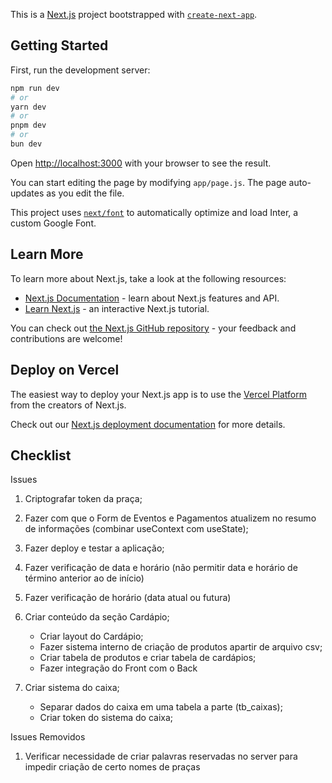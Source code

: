 This is a [Next.js](https://nextjs.org/) project bootstrapped with [`create-next-app`](https://github.com/vercel/next.js/tree/canary/packages/create-next-app).

## Getting Started

First, run the development server:

```bash
npm run dev
# or
yarn dev
# or
pnpm dev
# or
bun dev
```

Open [http://localhost:3000](http://localhost:3000) with your browser to see the result.

You can start editing the page by modifying `app/page.js`. The page auto-updates as you edit the file.

This project uses [`next/font`](https://nextjs.org/docs/basic-features/font-optimization) to automatically optimize and load Inter, a custom Google Font.

## Learn More

To learn more about Next.js, take a look at the following resources:

- [Next.js Documentation](https://nextjs.org/docs) - learn about Next.js features and API.
- [Learn Next.js](https://nextjs.org/learn) - an interactive Next.js tutorial.

You can check out [the Next.js GitHub repository](https://github.com/vercel/next.js/) - your feedback and contributions are welcome!

## Deploy on Vercel

The easiest way to deploy your Next.js app is to use the [Vercel Platform](https://vercel.com/new?utm_medium=default-template&filter=next.js&utm_source=create-next-app&utm_campaign=create-next-app-readme) from the creators of Next.js.

Check out our [Next.js deployment documentation](https://nextjs.org/docs/deployment) for more details.

## Checklist

Issues
1. Criptografar token da praça;
1. Fazer com que o Form de Eventos e Pagamentos atualizem no resumo de informações (combinar useContext com useState);

1. Fazer deploy e testar a aplicação;

1. Fazer verificação de data e horário (não permitir data e horário de término anterior ao de início)
1. Fazer verificação de horário (data atual ou futura)

1. Criar conteúdo da seção Cardápio;
    - Criar layout do Cardápio;
    - Fazer sistema interno de criação de produtos apartir de arquivo csv;
    - Criar tabela de produtos e criar tabela de cardápios;
    - Fazer integração do Front com o Back

1. Criar sistema do caixa;
    - Separar dados do caixa em uma tabela a parte (tb_caixas);
    - Criar token do sistema do caixa;

Issues Removidos
1. Verificar necessidade de criar palavras reservadas no server para impedir criação de certo nomes de praças